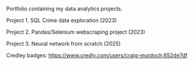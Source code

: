 Portfolio containing my data analytics projects.

Project 1. SQL Crime data exploration (2023)

Project 2. Pandas/Selenium webscraping project (2023)
 
Project 3. Neural network from scratch (2025)

Credley badges: https://www.credly.com/users/craig-murdoch.652de7df
